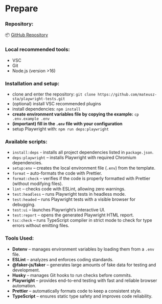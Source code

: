 # Prepare

### Repository:

📦 [GitHub Repository](https://github.com/mateusz-sta/playwright-tests.git)

### Local recommended tools:

- VSC
- Git
- Node.js (version >16)

### Installation and setup:

- clone and enter the repository: `git clone https://github.com/mateusz-sta/playwright-tests.git`
- (optional) install VSC recommended plugins
- install dependencies: `npm install`
- **create environment variables file by copying the example:** `cp .env.example .env`
- **(important) fill in the `.env` file with your configuration**
- setup Playwright with: `npm run deps:playwright`

### Available scripts:

- `install:deps` - installs all project dependencies listed in `package.json`.
- `deps:playwright` – installs Playwright with required Chromium dependencies.
- `setup:env` – creates the local environment file (`.env`) from the template.
- `format` – auto-formats the code with Prettier.
- `format:check` – verifies if the code is properly formatted with Prettier (without modifying files).
- `lint` – checks code with ESLint, allowing zero warnings.
- `test:headless` – runs Playwright tests in headless mode.
- `test:headed` – runs Playwright tests with a visible browser for debugging.
- `test:ui` – launches Playwright’s interactive UI.
- `test:report` – opens the generated Playwright HTML report.
- `tsc:check` – runs TypeScript compiler in strict mode to check for type errors without emitting files.

### Tools Used:

- **Dotenv** – manages environment variables by loading them from a `.env` file.
- **ESLint** – analyzes and enforces coding standards.
- **@faker-js/faker** – generates large amounts of fake data for testing and development.
- **Husky** – manages Git hooks to run checks before commits.
- **Playwright** – provides end-to-end testing with fast and reliable browser automation.
- **Prettier** – automatically formats code to keep a consistent style.
- **TypeScript** – ensures static type safety and improves code reliability.
